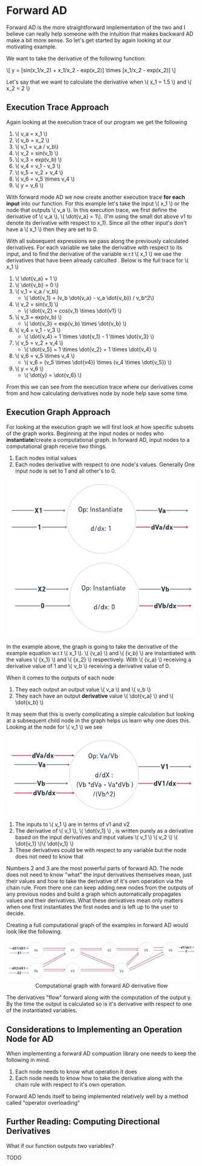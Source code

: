 # Forward AD

<!-- toc -->


Forward AD is the more straightforward implementation of the two and I believe can really help someone with the intuition that makes backward AD make a bit more sense. So let's get started by again looking at our motivating example. 

We want to take the derivative of the following function:

\\[ y = [sin(x_1/x_2) + x_1/x_2 - exp(x_2)] \times [x_1/x_2 - exp(x_2)] \\]

Let's say that we want to calculate the derivative when \\( x_1 = 1.5 \\) and \\( x_2 = 2 \\)

## Execution Trace Approach

Again looking at the execution trace of our program we get the following 

1. \\( v_a = x_1 \\)
2. \\( v_b = x_2 \\)
3. \\( v_1 = v_a / v_b\\)
4. \\( v_2 = sin(v_1) \\)
5. \\( v_3 = exp(v_b) \\)
6. \\( v_4 = v_1 - v_3 \\)
7. \\( v_5 = v_2 + v_4 \\)
8. \\( v_6 = v_5 \times v_4 \\)
9. \\( y = v_6 \\)

With forward mode AD we now create another execution trace **for each input** into our function. For this example let's take the input \\( x_1 \\) or the node that outputs \\( v_a \\). In this execution trace, we first define the derivative of \\( v_a \\), \\( \dot{v_a} = 1\\). (I'm using the small dot above v1 to denote its derivative with respect to x_1). Since all the other input's don't have a \\( x_1 \\) then they are set to 0. 

With all subsequent expressions we pass along the previously calculated derivatives. For each variable we take the derivative with respect to its input, and to find the derivative of the variable w.r.t \\( x_1 \\) we use the derivatives that have been already calculted       . Below is the full trace for \\( x_1 \\)

1. \\( \dot{v_a} = 1 \\) 
2. \\( \dot{v_b} = 0 \\)
3. \\( v_1 = v_a / v_b\\)   
    - \\( \dot{v_1} = (v_b \dot{v_a} - v_a \dot{v_b})  / v_b^2\\)
4. \\( v_2 = sin(v_1) \\) 
    - \\( \dot{v_2} = cos(v_1) \times \dot{v1} \\)
5. \\( v_3 = exp(v_b) \\)
    - \\( \dot{v_3} = exp(v_b) \times \dot{v_b} \\)
6. \\( v_4 = v_1 - v_3 \\)
    - \\( \dot{v_4} = 1 \times \dot{v_1} - 1 \times \dot{v_3} \\)
7. \\( v_5 = v_2 + v_4 \\)
    - \\( \dot{v_5} = 1 \times \dot{v_2} + 1 \times \dot{v_4} \\)
8. \\( v_6 = v_5 \times v_4 \\)
    - \\( v_6 = (v_5 \times \dot{v4}) \times (v_4 \times \dot{v_5}) \\)
9. \\( y = v_6 \\)
    - \\( \dot{y} = \dot{v_6} \\)


From this we can see from the execution trace where our derivatives come from and how calculating derivatives node by node help save some time.



## Execution Graph Approach

For looking at the execution graph we will first look at how specific subsets of the graph works. Beginning at the input nodes or nodes who **instantiate**/create a computational graph.
In forward AD, input nodes to a computational graph receive two things.

1. Each nodes initial values
2. Each nodes derivative with respect to one node's values. Generally One input node is set to 1 and all other's to 0.



<center><img src="images/forward_mode/Forward Mode X1-_Va Instantiation.png"></center>

In the example above, the graph is going to take the derivative of the example equation w.r.t \\( x_1 \\). \\( {v_a}  \\)  and \\( {v_b}  \\)  are instantiated with the values \\( {x_1}  \\)  and \\( {x_2}  \\)  respectively. With \\( {v_a} \\)  receiving a derivative value of 1 and  \\( v_b \\) receiving a derivative value of 0. 

When it comes to the outputs of each node

1. They each output an output value \\( v_a \\) and \\( v_b \\)
2. They each have an output **derivative** value \\( \dot{v_a} \\) and \\( \dot{v_b} \\)

It may seem that this is overly complicating a simple calculation but looking at a subsequent child node
in the graph helps us learn why one does this. Looking at the node for \\( v_1 \\) we see 


<center><img src="images/forward_mode/Flow of Derivatives of V1.png"></center>

1. The inputs to \\( v_1 \\) are in terms of v1 and v2
2. The derivative of \\( v_1 \\), \\( \dot{v_1} \\) , is written purely as a derivative based on the input derivatives and input values \\( v_1 \\) \\( v_2 \\) \\( \dot{v_1} \\)\\( \dot{v_1} \\)
3. These derivatives could be with respect to any variable but the node does not need to know that

Numbers 2 and 3 are the most powerful parts of forward AD. The node does not need to know "what" the input derivatives themselves mean, just their values and how to take the derivative of it's own operation via the chain rule. From there one can keep adding new nodes from the outputs of any previous nodes and build a graph which automatically propagates values and their derivatives. What these derivatives mean only matters when one first instantiates the first nodes and is left up to the user to decide.

Creating a full computational graph of the examples in forward AD would look like the following.

<center><img src="images/forward_mode/Forward AD  Full Graph.png">Computational graph with forward AD derivative flow</center>

The derivatives "flow" forward along with the computation of the output y. By the time the output is calculated so is it's derivative with respect to one of the instantiated variables.


## Considerations to Implementing an Operation Node for AD

When implementing a forward AD compuation library one needs to keep the following in mind.

1. Each node needs to know what operation it does
2. Each node needs to know how to take the derivative along with the chain rule with respect to it's own operation. 

Forward AD lends itself to being implemented relatively well by a method called "operator overloading"


## Further Reading: Computing Directional Derivatives 

What if our function outputs two variables? 

TODO